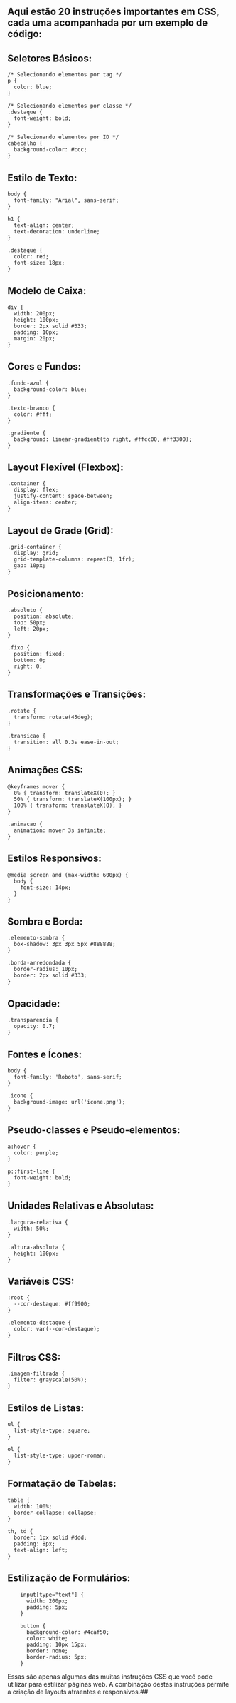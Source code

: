 ## Aqui estão 20 instruções importantes em CSS, cada uma acompanhada por um exemplo de código:

## Seletores Básicos:
    /* Selecionando elementos por tag */
    p {
      color: blue;
    }
    
    /* Selecionando elementos por classe */
    .destaque {
      font-weight: bold;
    }
    
    /* Selecionando elementos por ID */
    cabecalho {
      background-color: #ccc;
    }

## Estilo de Texto:
    body {
      font-family: "Arial", sans-serif;
    }
    
    h1 {
      text-align: center;
      text-decoration: underline;
    }
    
    .destaque {
      color: red;
      font-size: 18px;
    }

## Modelo de Caixa:
    div {
      width: 200px;
      height: 100px;
      border: 2px solid #333;
      padding: 10px;
      margin: 20px;
    }

## Cores e Fundos:
    .fundo-azul {
      background-color: blue;
    }
    
    .texto-branco {
      color: #fff;
    }
    
    .gradiente {
      background: linear-gradient(to right, #ffcc00, #ff3300);
    }

## Layout Flexível (Flexbox):
    .container {
      display: flex;
      justify-content: space-between;
      align-items: center;
    }

## Layout de Grade (Grid):
    .grid-container {
      display: grid;
      grid-template-columns: repeat(3, 1fr);
      gap: 10px;
    }

## Posicionamento:
    .absoluto {
      position: absolute;
      top: 50px;
      left: 20px;
    }
    
    .fixo {
      position: fixed;
      bottom: 0;
      right: 0;
    }

## Transformações e Transições:
    .rotate {
      transform: rotate(45deg);
    }
    
    .transicao {
      transition: all 0.3s ease-in-out;
    }

## Animações CSS:
    @keyframes mover {
      0% { transform: translateX(0); }
      50% { transform: translateX(100px); }
      100% { transform: translateX(0); }
    }
    
    .animacao {
      animation: mover 3s infinite;
    }

## Estilos Responsivos:
    @media screen and (max-width: 600px) {
      body {
        font-size: 14px;
      }
    }

## Sombra e Borda:
    .elemento-sombra {
      box-shadow: 3px 3px 5px #888888;
    }
    
    .borda-arredondada {
      border-radius: 10px;
      border: 2px solid #333;
    }

## Opacidade:
    .transparencia {
      opacity: 0.7;
    }

## Fontes e Ícones:
    body {
      font-family: 'Roboto', sans-serif;
    }
    
    .icone {
      background-image: url('icone.png');
    }

## Pseudo-classes e Pseudo-elementos:
    a:hover {
      color: purple;
    }
    
    p::first-line {
      font-weight: bold;
    }

## Unidades Relativas e Absolutas:
    .largura-relativa {
      width: 50%;
    }
    
    .altura-absoluta {
      height: 100px;
    }

## Variáveis CSS:
    :root {
      --cor-destaque: #ff9900;
    }
    
    .elemento-destaque {
      color: var(--cor-destaque);
    }

## Filtros CSS:
    .imagem-filtrada {
      filter: grayscale(50%);
    }

## Estilos de Listas:
    ul {
      list-style-type: square;
    }
    
    ol {
      list-style-type: upper-roman;
    }

## Formatação de Tabelas:
    table {
      width: 100%;
      border-collapse: collapse;
    }
    
    th, td {
      border: 1px solid #ddd;
      padding: 8px;
      text-align: left;
    }

## Estilização de Formulários:
        input[type="text"] {
          width: 200px;
          padding: 5px;
        }
    
        button {
          background-color: #4caf50;
          color: white;
          padding: 10px 15px;
          border: none;
          border-radius: 5px;
        }

Essas são apenas algumas das muitas instruções CSS que você pode utilizar para estilizar páginas web. A combinação destas instruções permite a criação de layouts atraentes e responsivos.## 